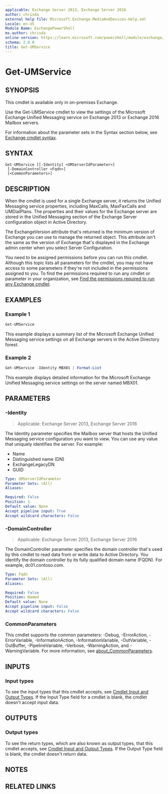 ```yaml
---
applicable: Exchange Server 2013, Exchange Server 2016
author: chrisda
external help file: Microsoft.Exchange.MediaAndDevices-Help.xml
Locale: en-US
Module Name: ExchangePowerShell
ms.author: chrisda
online version: https://learn.microsoft.com/powershell/module/exchange/get-umservice
schema: 2.0.0
title: Get-UMService
---
```


# Get-UMService

## SYNOPSIS
This cmdlet is available only in on-premises Exchange.

Use the Get-UMService cmdlet to view the settings of the Microsoft Exchange Unified Messaging service on Exchange 2013 or Exchange 2016 Mailbox servers.

For information about the parameter sets in the Syntax section below, see [Exchange cmdlet syntax](https://learn.microsoft.com/powershell/exchange/exchange-cmdlet-syntax).

## SYNTAX

```
Get-UMService [[-Identity] <UMServerIdParameter>]
 [-DomainController <Fqdn>]
 [<CommonParameters>]
```

## DESCRIPTION
When the cmdlet is used for a single Exchange server, it returns the Unified Messaging service properties, including MaxCalls, MaxFaxCalls and UMDialPlans. The properties and their values for the Exchange server are stored in the Unified Messaging section of the Exchange Server configuration object in Active Directory.

The ExchangeVersion attribute that's returned is the minimum version of Exchange you can use to manage the returned object. This attribute isn't the same as the version of Exchange that's displayed in the Exchange admin center when you select Server Configuration.

You need to be assigned permissions before you can run this cmdlet. Although this topic lists all parameters for the cmdlet, you may not have access to some parameters if they're not included in the permissions assigned to you. To find the permissions required to run any cmdlet or parameter in your organization, see [Find the permissions required to run any Exchange cmdlet](https://learn.microsoft.com/powershell/exchange/find-exchange-cmdlet-permissions).

## EXAMPLES

### Example 1
```powershell
Get-UMService
```

This example displays a summary list of the Microsoft Exchange Unified Messaging service settings on all Exchange servers in the Active Directory forest.

### Example 2
```powershell
Get-UMService -Identity MBX01 | Format-List
```

This example displays detailed information for the Microsoft Exchange Unified Messaging service settings on the server named MBX01.

## PARAMETERS

### -Identity

> Applicable: Exchange Server 2013, Exchange Server 2016

The Identity parameter specifies the Mailbox server that hosts the Unified Messaging service configuration you want to view. You can use any value that uniquely identifies the server. For example:

- Name
- Distinguished name (DN)
- ExchangeLegacyDN
- GUID

```yaml
Type: UMServerIdParameter
Parameter Sets: (All)
Aliases:

Required: False
Position: 1
Default value: None
Accept pipeline input: True
Accept wildcard characters: False
```

### -DomainController

> Applicable: Exchange Server 2013, Exchange Server 2016

The DomainController parameter specifies the domain controller that's used by this cmdlet to read data from or write data to Active Directory. You identify the domain controller by its fully qualified domain name (FQDN). For example, dc01.contoso.com.

```yaml
Type: Fqdn
Parameter Sets: (All)
Aliases:

Required: False
Position: Named
Default value: None
Accept pipeline input: False
Accept wildcard characters: False
```

### CommonParameters
This cmdlet supports the common parameters: -Debug, -ErrorAction, -ErrorVariable, -InformationAction, -InformationVariable, -OutVariable, -OutBuffer, -PipelineVariable, -Verbose, -WarningAction, and -WarningVariable. For more information, see [about_CommonParameters](https://go.microsoft.com/fwlink/p/?LinkID=113216).

## INPUTS

### Input types
To see the input types that this cmdlet accepts, see [Cmdlet Input and Output Types](https://go.microsoft.com/fwlink/p/?linkId=616387). If the Input Type field for a cmdlet is blank, the cmdlet doesn't accept input data.

## OUTPUTS

### Output types
To see the return types, which are also known as output types, that this cmdlet accepts, see [Cmdlet Input and Output Types](https://go.microsoft.com/fwlink/p/?linkId=616387). If the Output Type field is blank, the cmdlet doesn't return data.

## NOTES

## RELATED LINKS

